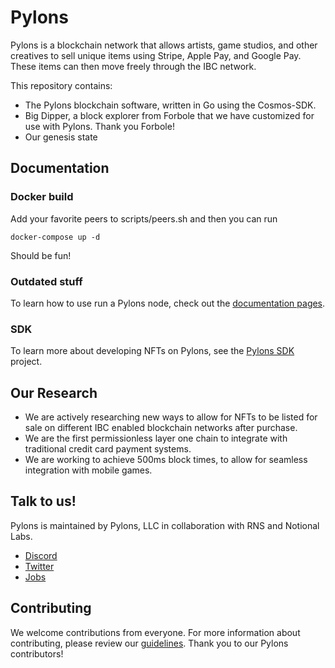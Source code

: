 
# Pylons

Pylons is a blockchain network that allows artists, game studios, and other creatives to sell unique items using Stripe, Apple Pay, and Google Pay.  These items can then move freely through the IBC network.

This repository contains:

* The Pylons blockchain software, written in Go using the Cosmos-SDK.
* Big Dipper, a block explorer from Forbole that we have customized for use with Pylons.  Thank you Forbole!
* Our genesis state

## Documentation

### Docker build
Add your favorite peers to scripts/peers.sh and then you can run
```
docker-compose up -d
```
Should be fun!

### Outdated stuff
To learn how to use run a Pylons node, check out the [documentation pages](./docs/README.md).

### SDK
To learn more about developing NFTs on Pylons, see the [Pylons SDK](https://github.com/Pylons-tech/pylons_dart_sdk) project.

## Our Research

* We are actively researching new ways to allow for NFTs to be listed for sale on different IBC enabled blockchain networks after purchase.
* We are the first permissionless layer one chain to integrate with traditional credit card payment systems.
* We are working to achieve 500ms block times, to allow for seamless integration with mobile games.

## Talk to us!

Pylons is maintained by Pylons, LLC in collaboration with RNS and Notional Labs.

* [Discord](https://discord.gg/dZgUGy32j7)
* [Twitter](https://twitter.com/pylonstech)
* [Jobs](https://www.linkedin.com/company/pylons/jobs/)

## Contributing

We welcome contributions from everyone.  For more information about contributing, please review our [guidelines](CONTRIBUTING.md). Thank you to our Pylons contributors!
